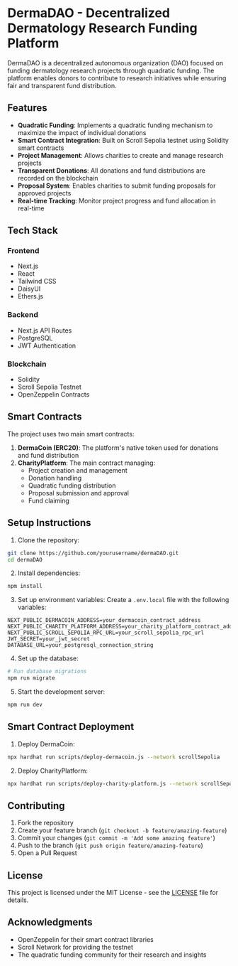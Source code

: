 # DermaDAO - Decentralized Dermatology Research Funding Platform

DermaDAO is a decentralized autonomous organization (DAO) focused on funding dermatology research projects through quadratic funding. The platform enables donors to contribute to research initiatives while ensuring fair and transparent fund distribution.

## Features

- **Quadratic Funding**: Implements a quadratic funding mechanism to maximize the impact of individual donations
- **Smart Contract Integration**: Built on Scroll Sepolia testnet using Solidity smart contracts
- **Project Management**: Allows charities to create and manage research projects
- **Transparent Donations**: All donations and fund distributions are recorded on the blockchain
- **Proposal System**: Enables charities to submit funding proposals for approved projects
- **Real-time Tracking**: Monitor project progress and fund allocation in real-time

## Tech Stack

### Frontend
- Next.js
- React
- Tailwind CSS
- DaisyUI
- Ethers.js

### Backend
- Next.js API Routes
- PostgreSQL
- JWT Authentication

### Blockchain
- Solidity
- Scroll Sepolia Testnet
- OpenZeppelin Contracts

## Smart Contracts

The project uses two main smart contracts:

1. **DermaCoin (ERC20)**: The platform's native token used for donations and fund distribution
2. **CharityPlatform**: The main contract managing:
   - Project creation and management
   - Donation handling
   - Quadratic funding distribution
   - Proposal submission and approval
   - Fund claiming

## Setup Instructions

1. Clone the repository:
```bash
git clone https://github.com/yourusername/dermaDAO.git
cd dermaDAO
```

2. Install dependencies:
```bash
npm install
```

3. Set up environment variables:
Create a `.env.local` file with the following variables:
```env
NEXT_PUBLIC_DERMACOIN_ADDRESS=your_dermacoin_contract_address
NEXT_PUBLIC_CHARITY_PLATFORM_ADDRESS=your_charity_platform_contract_address
NEXT_PUBLIC_SCROLL_SEPOLIA_RPC_URL=your_scroll_sepolia_rpc_url
JWT_SECRET=your_jwt_secret
DATABASE_URL=your_postgresql_connection_string
```

4. Set up the database:
```bash
# Run database migrations
npm run migrate
```

5. Start the development server:
```bash
npm run dev
```

## Smart Contract Deployment

1. Deploy DermaCoin:
```bash
npx hardhat run scripts/deploy-dermacoin.js --network scrollSepolia
```

2. Deploy CharityPlatform:
```bash
npx hardhat run scripts/deploy-charity-platform.js --network scrollSepolia
```

## Contributing

1. Fork the repository
2. Create your feature branch (`git checkout -b feature/amazing-feature`)
3. Commit your changes (`git commit -m 'Add some amazing feature'`)
4. Push to the branch (`git push origin feature/amazing-feature`)
5. Open a Pull Request

## License

This project is licensed under the MIT License - see the [LICENSE](LICENSE) file for details.

## Acknowledgments

- OpenZeppelin for their smart contract libraries
- Scroll Network for providing the testnet
- The quadratic funding community for their research and insights

